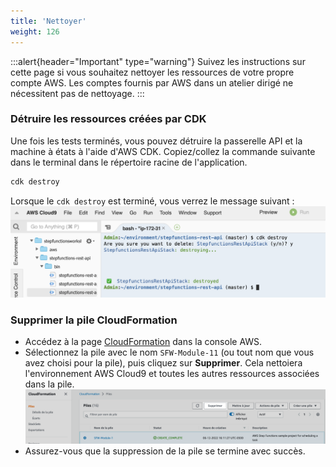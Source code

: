 ```yaml
---
title: 'Nettoyer'
weight: 126
---
```


:::alert{header="Important" type="warning"}
Suivez les instructions sur cette page si vous souhaitez nettoyer les ressources de votre propre compte AWS. Les comptes fournis par AWS dans un atelier dirigé ne nécessitent pas de nettoyage.
:::

### Détruire les ressources créées par CDK

Une fois les tests terminés, vous pouvez détruire la passerelle API et la machine à états à l'aide d'AWS CDK. Copiez/collez la commande suivante dans le terminal dans le répertoire racine de l'application.

```bash
cdk destroy
```

Lorsque le `cdk destroy` est terminé, vous verrez le message suivant :
![CDK Destroy](/static/img/module-10/cdk-destroy.png)

### Supprimer la pile CloudFormation

- Accédez à la page [CloudFormation](https://console.aws.amazon.com/cloudformation/home) dans la console AWS.
- Sélectionnez la pile avec le nom `SFW-Module-11` (ou tout nom que vous avez choisi pour la pile), puis cliquez sur **Supprimer**. Cela nettoiera l'environnement AWS Cloud9 et toutes les autres ressources associées dans la pile.
  ![Supprimer la pile CloudFormation](/static/img-fr/setup/setup-cloudformation-delete.png)
- Assurez-vous que la suppression de la pile se termine avec succès.
